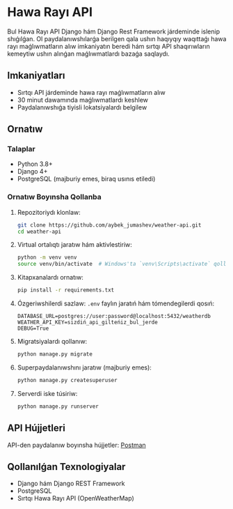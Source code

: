 # Hawa Rayı API

Bul Hawa Rayı API Django hám Django Rest Framework járdeminde islenip shıǵılǵan. Ol paydalanıwshılarǵa berilgen qala ushın haqıyqıy waqıttaǵı hawa rayı maǵlıwmatların alıw imkaniyatın beredi hám sırtqı API shaqırıwların kemeytiw ushın alınǵan maǵlıwmatlardı bazaǵa saqlaydı.

## Imkaniyatları
- Sırtqı API járdeminde hawa rayı maǵlıwmatların alıw
- 30 minut dawamında maǵlıwmatlardı keshlew
- Paydalanıwshıǵa tiyisli lokatsiyalardı belgilew

## Ornatıw
### Talaplar
- Python 3.8+
- Django 4+
- PostgreSQL (majburiy emes, biraq usınıs etiledi)

### Ornatıw Boyınsha Qollanba
1. Repozitoriydı klonlaw:
   ```bash
   git clone https://github.com/aybek_jumashev/weather-api.git
   cd weather-api
   ```
2. Virtual ortalıqtı jaratıw hám aktivlestiriw:
   ```bash
   python -m venv venv
   source venv/bin/activate  # Windows'ta `venv\Scripts\activate` qollanıń
   ```
3. Kitapxanalardı ornatıw:
   ```bash
   pip install -r requirements.txt
   ```
4. Ózgeriwshilerdi sazlaw:
   `.env` faylın jaratıń hám tómendegilerdi qosıń:
   ```env
   DATABASE_URL=postgres://user:password@localhost:5432/weatherdb
   WEATHER_API_KEY=sizdiń_api_gilteńiz_bul_jerde
   DEBUG=True
   ```
5. Migratsiyalardı qollanıw:
   ```bash
   python manage.py migrate
   ```
6. Superpaydalanıwshını jaratıw (majburiy emes):
   ```bash
   python manage.py createsuperuser
   ```
7. Serverdi iske túsiriw:
   ```bash
   python manage.py runserver
   ```

## API Hújjetleri
API-den paydalanıw boyınsha hújjetler: [Postman](https://documenter.getpostman.com/view/25343078/2sAYdoDmxH)

## Qollanılǵan Texnologiyalar
- Django hám Django REST Framework
- PostgreSQL
- Sırtqı Hawa Rayı API (OpenWeatherMap)



